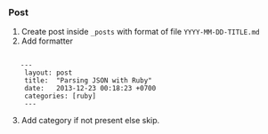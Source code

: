 ### Post

1. Create post inside `_posts` with format of file `YYYY-MM-DD-TITLE.md`
2. Add formatter 

```

   ---
    layout: post
    title:  "Parsing JSON with Ruby"
    date:   2013-12-23 00:18:23 +0700
    categories: [ruby]
    ---
```
3. Add category if not present else skip.
